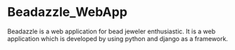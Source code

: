 # Beadazzle_WebApp
Beadazzle is a web application for bead jeweler enthusiastic. It is a web application which is developed by using python and django as a framework. 
